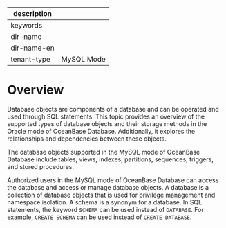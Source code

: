 |description||
|---|---|
|keywords||
|dir-name||
|dir-name-en||
|tenant-type|MySQL Mode|

# Overview

Database objects are components of a database and can be operated and used through SQL statements. This topic provides an overview of the supported types of database objects and their storage methods in the Oracle mode of OceanBase Database. Additionally, it explores the relationships and dependencies between these objects.

The database objects supported in the MySQL mode of OceanBase Database include tables, views, indexes, partitions, sequences, triggers, and stored procedures.

Authorized users in the MySQL mode of OceanBase Database can access the database and access or manage database objects. A database is a collection of database objects that is used for privilege management and namespace isolation. A schema is a synonym for a database. In SQL statements, the keyword `SCHEMA` can be used instead of `DATABASE`. For example, `CREATE SCHEMA` can be used instead of `CREATE DATABASE`.